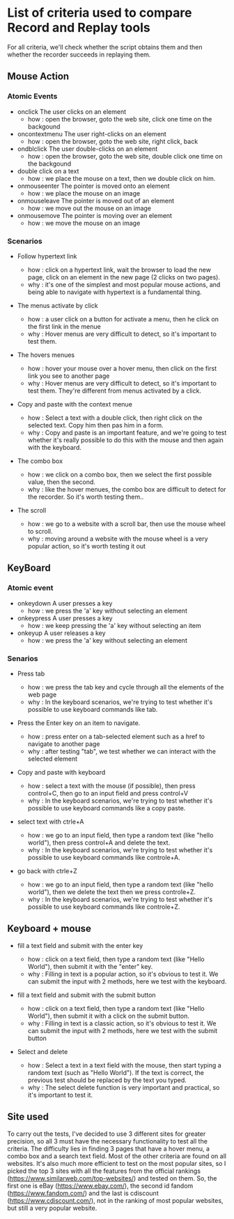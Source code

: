 # List of criteria used to compare Record and Replay tools

For all criteria, we'll check whether the script obtains them and then whether the recorder succeeds in replaying them.

## Mouse Action

### Atomic Events
* onclick The user clicks on an element
    * how : open the browser, goto the web site, click one time on the backgound     
* oncontextmenu	The user right-clicks on an element
    * how : open the browser, goto the web site, right click, back
* ondblclick The user double-clicks on an element
    * how : open the browser, goto the web site, double click one time on the backgound
* double click on a text
    * how : we place the mouse on a text, then we double click on him.
* onmouseenter	The pointer is moved onto an element
    * how : we place the mouse on an image 
* onmouseleave	The pointer is moved out of an element
    * how : we move out the mouse on an image 
* onmousemove	The pointer is moving over an element
    * how : we move the mouse on an image


### Scenarios
* Follow hypertext link
    * how : click on a hypertext link, wait the browser to load the new page, click on an element in the new page (2 clicks on two pages).
    * why : it's one of the simplest and most popular mouse actions, and being able to navigate with hypertext is a fundamental thing.

* The menus activate by click
    * how : a user click on a button for activate a menu, then he click on the first link in the menue
    * why : Hover menus are very difficult to detect, so it's important to test them.

* The hovers menues
    * how : hover your mouse over a hover menu, then click on the first link you see to another page
    * why : Hover menus are very difficult to detect, so it's important to test them. They're different from menus activated by a click.

* Copy and paste with the context menue
    * how : Select a text with a double click, then right click on the selected text. Copy him then pas him in a form.
    * why : Copy and paste is an important feature, and we're going to test whether it's really possible to do this with the mouse and then again with the keyboard.

* The combo box 
    * how : we click on a combo box, then we select the first possible value, then the second.
    * why : like the hover menues, the combo box are difficult to detect for the recorder. So it's worth testing them..

* The scroll
    * how : we go to a website with a scroll bar, then use the mouse wheel to scroll.
    * why : moving around a website with the mouse wheel is a very popular action, so it's worth testing it out

## KeyBoard

### Atomic event
* onkeydown	A user presses a key
    * how : we press the 'a' key without selecting an element
* onkeypress A user presses a key
    * how : we keep pressing the 'a' key without selecting an item
* onkeyup A user releases a key
    * how : we press the 'a' key without selecting an element


### Senarios
* Press tab
    * how : we press the tab key and cycle through all the elements of the web page
    * why :  In the keyboard scenarios, we're trying to test whether it's possible to use keyboard commands like tab.

* Press the Enter key on an item to navigate.
    * how : press enter on a tab-selected element such as a href to navigate to another page
    * why : after testing "tab", we test whether we can interact with the selected element

* Copy and paste with keyboard
    * how : select a text with the mouse (if possible), then press control+C, then go to an input field and press control+V
    * why :  In the keyboard scenarios, we're trying to test whether it's possible to use keyboard commands like a copy paste.

* select text with ctrle+A
    * how : we go to an input field, then type a random text (like "hello world"), then press control+A and delete the text.
    * why :  In the keyboard scenarios, we're trying to test whether it's possible to use keyboard commands like controle+A.

* go back with ctrle+Z
    * how : we go to an input field, then type a random text (like "hello world"), then we delete the text then we press controle+Z.
    * why :  In the keyboard scenarios, we're trying to test whether it's possible to use keyboard commands like controle+Z.

## Keyboard + mouse
* fill a text field and submit with the enter key
    * how : click on a text field, then type a random text (like "Hello World"), then submit it with the "enter" key.
    * why : Filling in text is a popular action, so it's obvious to test it. We can submit the input with 2 methods, here we test with the keyboard.

* fill a text field and submit with the submit button
    * how : click on a text field, then type a random text (like "Hello World"), then submit it with a click on the submit button.
    * why : Filling in text is a classic action, so it's obvious to test it. We can submit the input with 2 methods, here we test with the submit button

* Select and delete
    * how : Select a text in a text field with the mouse, then start typing a random text (such as "Hello World"). If the text is correct, the previous test should be replaced by the text you typed.
    * why : The select delete function is very important and practical, so it's important to test it.



## Site used

To carry out the tests, I've decided to use 3 different sites for greater precision, so all 3 must have the necessary functionality to test all the criteria. The difficulty lies in finding 3 pages that have a hover menu, a combo box and a search text field. Most of the other criteria are found on all websites. It's also much more efficient to test on the most popular sites, so I picked the top 3 sites with all the features from the official rankings (https://www.similarweb.com/top-websites/) and tested on them. So, the first one is eBay (https://www.ebay.com/), the second id fandom (https://www.fandom.com/) and the last is cdiscount (https://www.cdiscount.com/), not in the ranking of most popular websites, but still a very popular website.

